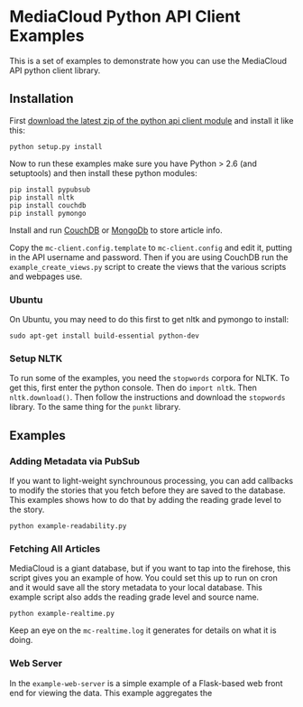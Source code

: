 MediaCloud Python API Client Examples
=====================================

This is a set of examples to demonstrate how you can use the MediaCloud API python client
library.

Installation
------------

First [download the latest zip of the python api client module](https://github.com/c4fcm/MediaCloud-API-Client/tree/master/dist) 
and install it like this:

    python setup.py install

Now to run these examples make sure you have Python > 2.6 (and setuptools) and then install 
these python modules:
    
    pip install pypubsub
    pip install nltk
    pip install couchdb
    pip install pymongo
    
Install and run [CouchDB](http://couchdb.apache.org) or [MongoDb](http://mongodb.org) to store 
article info.

Copy the `mc-client.config.template` to `mc-client.config` and edit it, putting in the 
API username and password.  Then if you are using CouchDB run the `example_create_views.py` 
script to create the views that the various scripts and webpages use.

### Ubuntu

On Ubuntu, you may need to do this first to get nltk and pymongo to install:

    sudo apt-get install build-essential python-dev

### Setup NLTK

To run some of the examples, you need the `stopwords` corpora for NLTK. To get this, first
enter the python console.  Then do `import nltk`.  Then `nltk.download()`.  Then follow the
instructions and download the `stopwords` library.  To the same thing for the `punkt` library.

Examples
--------

### Adding Metadata via PubSub

If you want to light-weight synchrounous processing, you can add callbacks to modify the stories 
that you fetch before they are saved to the database.  This examples shows how to do that by adding
the reading grade level to the story.

    python example-readability.py

### Fetching All Articles

MediaCloud is a giant database, but if you want to tap into the firehose, this script gives you an
example of how.  You could set this up to run on cron and it would save all the story metadata to your
local database.  This example script also adds the reading grade level and source name.

    python example-realtime.py

Keep an eye on the `mc-realtime.log` it generates for details on what it is doing.

### Web Server

In the `example-web-server` is a simple example of a Flask-based web front end for viewing the data. 
This example aggregates the 

